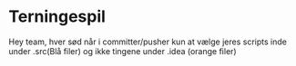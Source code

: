 # Terningespil

Hey team, hver sød når i committer/pusher kun at vælge jeres scripts inde under .src(Blå filer) og ikke tingene under .idea (orange filer)
